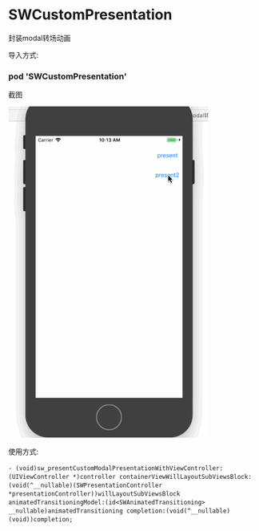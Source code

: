 # SWCustomPresentation
封装modal转场动画

导入方式:

### pod 'SWCustomPresentation'

截图 

![](https://github.com/zhoushaowen/SWCustomPresentation/blob/master/screenshot/1.gif?raw=true)

使用方式:

`- (void)sw_presentCustomModalPresentationWithViewController:(UIViewController *)controller containerViewWillLayoutSubViewsBlock:(void(^__nullable)(SWPresentationController *presentationController))willLayoutSubViewsBlock animatedTransitioningModel:(id<SWAnimatedTransitioning> __nullable)animatedTransitioning completion:(void(^__nullable)(void))completion;
`